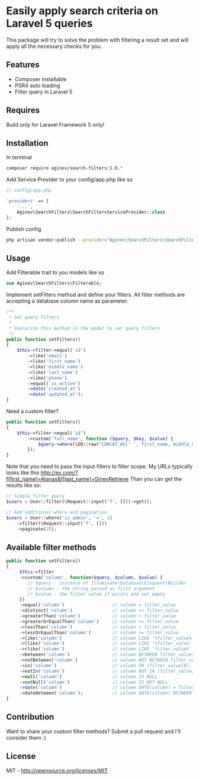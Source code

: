 # Easily apply search criteria on Laravel 5 queries
This package will try to solve the problem with filtering a result set and will apply all the necessary checks for you.

## Features
- Composer installable
- PSR4 auto loading
- Filter query in Laravel 5

## Requires
Build only for Laravel Framework 5 only!

## Installation
In terminal
```sh
composer require aginev/search-filters:1.0.*
```

Add Service Provider to your config/app.php like so
```php
// config/app.php

'providers' => [
    '...',
    Aginev\SearchFilters\SearchFiltersServiceProvider::class
];
```

Publish config
```sh
php artisan vendor:publish --provider="Aginev\SearchFilters\SearchFiltersServiceProvider" --tag="config"
```

## Usage

Add Filterable trait to you models like so
```php
use Aginev\SearchFilters\Filterable;
```

Implement setFilters method and define your filters. All filter methods are accepting a database column name as parameter. 
```php
/**
 * Set query filters
 *
 * Overwrite this method in the model to set query filters
 */
public function setFilters()
{
    $this->filter->equal('id')
        ->like('email')
        ->like('first_name')
        ->like('middle_name')
        ->like('last_name')
        ->like('phone')
        ->equal('is_active')
        ->date('created_at')
        ->date('updated_at');
}
```

Need a custom filter?
```php
public function setFilters()
{
    $this->filter->equal('id')
        ->custom('full_name', function ($query, $key, $value) {
            $query->where(\DB::raw("CONCAT_WS(' ', first_name, middle_name, last_name)"), 'LIKE', '%' . $value . '%');
        });
}
```

Note that you need to pass the input filters to filter scope. My URLs typically looks like this http://ex.com/?f[first_name]=Atanas&f[last_name]=GinevRetrieve Than you can get the results like so:
```php
// Simple filter query
$users = User::filter(\Request::input('f', []))->get();

// Add additional where and pagination
$users = User::where('is_admin', '=', 1)
    ->filter(\Request::input('f', []))
    ->paginate(25);
```

## Available filter methods
```php
public function setFilters()
{
     $this->filter
     ->custom('column', function($query, $column, $value) {
        // $query - instance of Illuminate\Database\Eloquent\Builder
        // $column - the string passed as first argument
        // $value - the filter value if exists and not empty
     })
     ->equal('column')                  // column = filter_value
     ->distinct('column')               // column <> filter_value
     ->greaterThan('column')            // column > filter_value
     ->greaterOrEqualThan('column')     // column >= filter_value
     ->lessThan('column')               // column < filter_value
     ->lessOrEqualThan('column')        // column <= filter_value
     ->like('column')                   // column LIKE '%filter_value%'
     ->llike('column')                  // column LIKE '%filter_value'
     ->rlike('column')                  // column LIKE 'filter_value%'
     ->between('column')                // column BETWEEN filter_value[0] AND filter_value[1]
     ->notBetween('column')             // column NOT BETWEEN filter_value[0] AND filter_value[1]
     ->in('column')                     // column IN (filter_value[0], ..., filter_value[N])
     ->notIn('column')                  // column NOT IN (filter_value[0], ..., filter_value[N])
     ->null('column')                   // column IS NULL
     ->notNull('column')                // column IS NOT NULL
     ->date('column')                   // column DATE(column) = filter_value
     ->dateBetween('column');           // column DATE(column) BETWEEN filter_value[0] AND filter_value[1]
}
```

## Contribution
Want to share your custom filter methods? Submit a pull request and I'll consider them :)

## License
MIT - http://opensource.org/licenses/MIT
